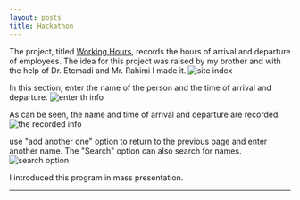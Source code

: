 ```yaml
---
layout: posts
title: Hackathon
---
```


The project, titled [Working Hours](http://98521162.pythonanywhere.com/), records the hours of arrival and departure of employees.
The idea for this project was raised by my brother and with the help of Dr. Etemadi and Mr. Rahimi I made it.
![site index](https://azadehdarabi.github.io/assets/images/hackathon1.PNG)

In this section, enter the name of the person and the time of arrival and departure. 
![enter th info](https://azadehdarabi.github.io/assets/images/hackathon2.PNG)

As can be seen, the name and time of arrival and departure are recorded.
![the recorded info](https://azadehdarabi.github.io/assets/images/hackathon3.PNG)

use "add another one" option to return to the previous page and enter another name.
The "Search" option can also search for names.
![search option](https://azadehdarabi.github.io/assets/images/hackathon4.PNG)

I introduced this program in mass presentation.


---